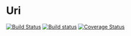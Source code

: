 # Uri
[![Build Status](https://travis-ci.org/klapuch/Uri.svg?branch=master)](https://travis-ci.org/klapuch/Uri) [![Build status](https://ci.appveyor.com/api/projects/status/238b8vpc94r51w12?svg=true)](https://ci.appveyor.com/project/facedown/uri) [![Coverage Status](https://coveralls.io/repos/github/klapuch/Uri/badge.svg?branch=master)](https://coveralls.io/github/klapuch/Uri?branch=master)
